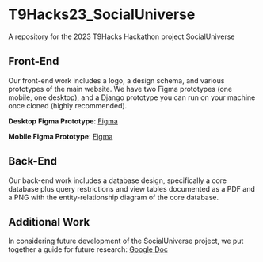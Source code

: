# T9Hacks23_SocialUniverse
A repository for the 2023 T9Hacks Hackathon project SocialUniverse

## Front-End
Our front-end work includes a logo, a design schema, and various prototypes of the main website. We have two Figma prototypes (one mobile, one desktop), and a Django prototype you can run on your machine once cloned (highly recommended).

__Desktop Figma Prototype__: [Figma](https://www.figma.com/proto/KySqXzLsiS38Spjk5eqGqP/T9-Hacks-Social-Universe-Prototype?page-id=530%3A129&node-id=536%3A31&viewport=-141%2C95%2C0.26&scaling=min-zoom&starting-point-node-id=536%3A31&show-proto-sidebar=1)

__Mobile Figma Prototype__: [Figma](https://www.figma.com/proto/KySqXzLsiS38Spjk5eqGqP/T9-Hacks-Social-Universe-Prototype?page-id=530%3A129&node-id=580%3A561&viewport=2%2C127%2C0.19&scaling=min-zoom&starting-point-node-id=580%3A595&show-proto-sidebar=1)

## Back-End
Our back-end work includes a database design, specifically a core database plus query restrictions and view tables documented as a PDF and a PNG with the entity-relationship diagram of the core database.

## Additional Work
In considering future development of the SocialUniverse project, we put together a guide for future research: [Google Doc](https://docs.google.com/document/d/1cM4_KoFPcsHaw3ALdh0vT_XDyA7kj8An-B8IIPQlAm8/edit?usp=sharing)
